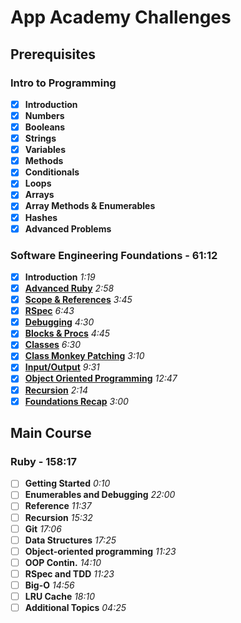 # App Academy Challenges

## Prerequisites

### Intro to Programming
- [x] **Introduction**
- [x] **Numbers**
- [x] **Booleans**
- [x] **Strings**
- [x] **Variables**
- [x] **Methods**
- [x] **Conditionals**
- [x] **Loops**
- [x] **Arrays**
- [x] **Array Methods & Enumerables**
- [x] **Hashes**
- [x] **Advanced Problems**

### Software Engineering Foundations - 61:12
- [x] **Introduction** *1:19*
- [x] [**Advanced Ruby**](software_engineering_foundations/advanced_ruby/) *2:58*
- [x] [**Scope & References**](software_engineering_foundations/scope_and_references/) *3:45*
- [x] [**RSpec**](software_engineering_foundations/rspec/) *6:43*
- [x] [**Debugging**](software_engineering_foundations/debugging) *4:30*
- [x] [**Blocks & Procs**](software_engineering_foundations/blocks_and_procs/) *4:45*
- [x] [**Classes**](software_engineering_foundations/classes/) *6:30*
- [x] [**Class Monkey Patching**](software_engineering_foundations/class_monkey_patching/) *3:10*
- [x] [**Input/Output**](software_engineering_foundations/input_output/) *9:31*
- [x] [**Object Oriented Programming**](software_engineering_foundations/object_oriented_programming/) *12:47*
- [x] [**Recursion**](software_engineering_foundations/recursion/) *2:14*
- [x] [**Foundations Recap**](software_engineering_foundations/foundations_recap/) *3:00*

## Main Course

### Ruby - 158:17
- [ ] **Getting Started** *0:10*
- [ ] **Enumerables and Debugging** *22:00*
- [ ] **Reference** *11:37*
- [ ] **Recursion** *15:32*
- [ ] **Git** *17:06*
- [ ] **Data Structures** *17:25*
- [ ] **Object-oriented programming** *11:23*
- [ ] **OOP Contin.** *14:10*
- [ ] **RSpec and TDD** *11:23*
- [ ] **Big-O** *14:56*
- [ ] **LRU Cache** *18:10*
- [ ] **Additional Topics** *04:25*
